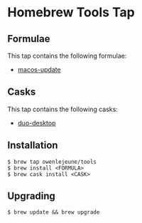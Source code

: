 # Homebrew Tools Tap

## Formulae
This tap contains the following formulae:
* [macos-update](https://github.com/owenlejeune/macOS-update)

## Casks
This tap contains the following casks:
* [duo-desktop](https://github.com/owenlejeune/duo-desktop)

## Installation
```shell
$ brew tap owenlejeune/tools
$ brew install <FORMULA>
$ brew cask install <CASK>
```

## Upgrading
```shell
$ brew update && brew upgrade
```
